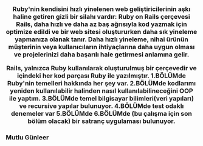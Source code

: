 

<h3 align="center">Ruby'nin kendisini hızlı yinelenen web geliştiricilerinin aşkı haline getiren gizli bir silahı vardır: 
Ruby on Rails çerçevesi
Rails, daha hızlı ve daha az baş ağrısıyla kod yazmak için optimize edildi ve bir web sitesi oluştururken daha sık yineleme 
yapmanıza olanak tanır. Daha hızlı yineleme, nihai ürünün müşterinin veya kullanıcıların ihtiyaçlarına daha uygun olması ve 
projelerinizi daha başarılı hale getirmesi anlamına gelir.

Rails, yalnızca Ruby kullanılarak oluşturulmuş bir çerçevedir ve içindeki her kod parçası Ruby ile yazılmıştır.
1.BÖLÜMde Ruby'nin temelleri hakkında her şey var.
2.BÖLÜMde kodlarımı yeniden kullanılabilir halinden nasıl kullanılabilineceğini OOP ile yaptım.
3.BÖLÜMde temel bilgisayar bilimleri(veri yapıları) ve recursive yapılar bulunuyor.
4.BÖLÜMde test odaklı denemeler var
5.BÖLÜMde
6.BÖLÜMde (bu çalışma için son bölüm olacak) bir satranç uygulaması bulunuyor.</h3>

<h3 align="left">Mutlu Günleer</h3>
<p align="left">
</p>
